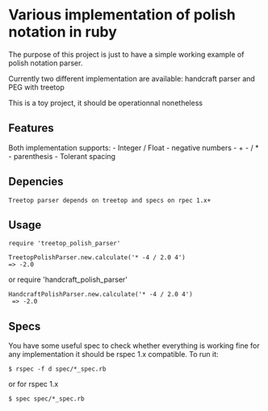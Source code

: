 # Various implementation of polish notation in ruby

The purpose of this project is just to have a simple working example of polish
notation parser.

Currently two different implementation are available: handcraft parser and PEG with treetop

This is a toy project, it should be operationnal nonetheless

## Features

Both implementation supports:
    - Integer / Float
    - negative numbers
    - + - / *
    - parenthesis
    - Tolerant spacing

## Depencies

    Treetop parser depends on treetop and specs on rpec 1.x+


## Usage

    require 'treetop_polish_parser'

    TreetopPolishParser.new.calculate('* -4 / 2.0 4')
    => -2.0

or
    require 'handcraft_polish_parser'

    HandcraftPolishParser.new.calculate('* -4 / 2.0 4')
     => -2.0

## Specs

You have some useful spec to check whether everything is working fine for any
implementation it should be rspec 1.x compatible. To run it:

    $ rspec -f d spec/*_spec.rb

or for rspec 1.x

    $ spec spec/*_spec.rb
